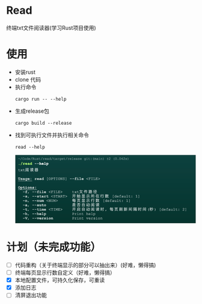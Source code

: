 # Read
终端txt文件阅读器(学习Rust项目使用)

# 使用
- 安装rust
- clone 代码
- 执行命令
  ```shell
  cargo run -- --help
  ```
- 生成release包
  ```shell
  cargo build --release
  ```
- 找到可执行文件并执行相关命令
  ```shell
  read --help
  ```
  ![img.png](img/img.png)

# 计划（未完成功能）
- [ ] 代码重构（关于终端显示的部分可以抽出来）(好难，懒得搞)
- [ ] 终端每页显示行数自定义（好难，懒得搞）  
- [x] 本地配置文件，可持久化保存，可重读
- [x] 添加日志
- [ ] 清屏退出功能